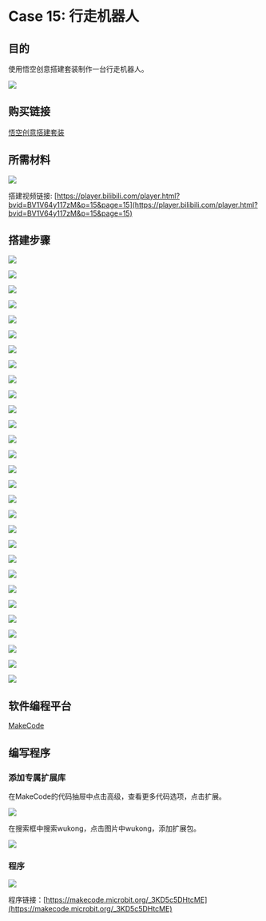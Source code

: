 ﻿# Case 15: 行走机器人
## 目的
使用悟空创意搭建套装制作一台行走机器人。

![](https://wiki-media-ef.oss-cn-hongkong.aliyuncs.com//images/case-15-01.png)

## 购买链接

[悟空创意搭建套装](https://item.taobao.com/item.htm?id=649813731275&spm=2015.23436601.0.0)

## 所需材料

![](https://wiki-media-ef.oss-cn-hongkong.aliyuncs.com//images/case-15-02.png)

搭建视频链接:
[https://player.bilibili.com/player.html?bvid=BV1V64y117zM&p=15&page=15](https://player.bilibili.com/player.html?bvid=BV1V64y117zM&p=15&page=15)

## 搭建步骤

![](https://wiki-media-ef.oss-cn-hongkong.aliyuncs.com//images/step-case-15-01.png)

![](https://wiki-media-ef.oss-cn-hongkong.aliyuncs.com//images/step-case-15-02.png)

![](https://wiki-media-ef.oss-cn-hongkong.aliyuncs.com//images/step-case-15-03.png)

![](https://wiki-media-ef.oss-cn-hongkong.aliyuncs.com//images/step-case-15-04.png)

![](https://wiki-media-ef.oss-cn-hongkong.aliyuncs.com//images/step-case-15-05.png)

![](https://wiki-media-ef.oss-cn-hongkong.aliyuncs.com//images/step-case-15-06.png)

![](https://wiki-media-ef.oss-cn-hongkong.aliyuncs.com//images/step-case-15-07.png)

![](https://wiki-media-ef.oss-cn-hongkong.aliyuncs.com//images/step-case-15-08.png)

![](https://wiki-media-ef.oss-cn-hongkong.aliyuncs.com//images/step-case-15-09.png)

![](https://wiki-media-ef.oss-cn-hongkong.aliyuncs.com//images/step-case-15-10.png)

![](https://wiki-media-ef.oss-cn-hongkong.aliyuncs.com//images/step-case-15-11.png)

![](https://wiki-media-ef.oss-cn-hongkong.aliyuncs.com//images/step-case-15-12.png)

![](https://wiki-media-ef.oss-cn-hongkong.aliyuncs.com//images/step-case-15-13.png)

![](https://wiki-media-ef.oss-cn-hongkong.aliyuncs.com//images/step-case-15-14.png)

![](https://wiki-media-ef.oss-cn-hongkong.aliyuncs.com//images/step-case-15-15.png)

![](https://wiki-media-ef.oss-cn-hongkong.aliyuncs.com//images/step-case-15-16.png)

![](https://wiki-media-ef.oss-cn-hongkong.aliyuncs.com//images/step-case-15-17.png)

![](https://wiki-media-ef.oss-cn-hongkong.aliyuncs.com//images/step-case-15-18.png)

![](https://wiki-media-ef.oss-cn-hongkong.aliyuncs.com//images/step-case-15-19.png)

![](https://wiki-media-ef.oss-cn-hongkong.aliyuncs.com//images/step-case-15-20.png)

![](https://wiki-media-ef.oss-cn-hongkong.aliyuncs.com//images/step-case-15-21.png)

![](https://wiki-media-ef.oss-cn-hongkong.aliyuncs.com//images/step-case-15-22.png)

![](https://wiki-media-ef.oss-cn-hongkong.aliyuncs.com//images/step-case-15-23.png)

![](https://wiki-media-ef.oss-cn-hongkong.aliyuncs.com//images/step-case-15-24.png)

![](https://wiki-media-ef.oss-cn-hongkong.aliyuncs.com//images/step-case-15-25.png)

![](https://wiki-media-ef.oss-cn-hongkong.aliyuncs.com//images/step-case-15-26.png)

![](https://wiki-media-ef.oss-cn-hongkong.aliyuncs.com//images/step-case-15-27.png)

![](https://wiki-media-ef.oss-cn-hongkong.aliyuncs.com//images/step-case-15-28.png)

![](https://wiki-media-ef.oss-cn-hongkong.aliyuncs.com//images/step-case-15-29.png)

## 软件编程平台

[MakeCode](https://makecode.microbit.org/)

## 编写程序
### 添加专属扩展库

在MakeCode的代码抽屉中点击高级，查看更多代码选项，点击扩展。

![](https://wiki-media-ef.oss-cn-hongkong.aliyuncs.com//images/case-01-03.png)

在搜索框中搜索wukong，点击图片中wukong，添加扩展包。

![](https://wiki-media-ef.oss-cn-hongkong.aliyuncs.com//images/case-01-04.png)





### 程序

![](https://wiki-media-ef.oss-cn-hongkong.aliyuncs.com//images/case-06-05.png)

程序链接：[https://makecode.microbit.org/_3KD5c5DHtcME](https://makecode.microbit.org/_3KD5c5DHtcME)
